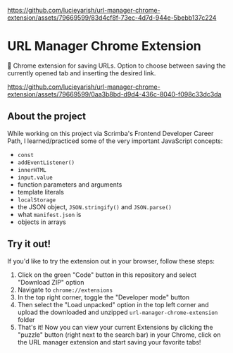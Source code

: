 
https://github.com/lucieyarish/url-manager-chrome-extension/assets/79669599/83d4cf8f-73ec-4d7d-944e-5bebb137c224
# URL Manager Chrome Extension

📁 Chrome extension for saving URLs. Option to choose between saving the currently opened tab and inserting the desired link.

https://github.com/lucieyarish/url-manager-chrome-extension/assets/79669599/0aa3b8bd-d9d4-436c-8040-f098c33dc3da

## About the project

While working on this project via Scrimba's Frontend Developer Career Path, I learned/practiced some of the very important JavaScript concepts:

- `const`
- `addEventListener()`
- `innerHTML`
- `input.value`
- function parameters and arguments
- template literals
- `localStorage`
- the JSON object, `JSON.stringify()` and `JSON.parse()`
- what `manifest.json` is
- objects in arrays

## Try it out!

If you'd like to try the extension out in your browser, follow these steps:

1. Click on the green "Code" button in this repository and select "Download ZIP" option
2. Navigate to `chrome://extensions`
3. In the top right corner, toggle the "Developer mode" button
4. Then select the "Load unpacked" option in the top left corner and upload the downloaded and unzipped `url-manager-chrome-extension` folder
5. That's it! Now you can view your current Extensions by clicking the "puzzle" button (right next to the search bar) in your Chrome, click on the URL manager extension and start saving your favorite tabs!
